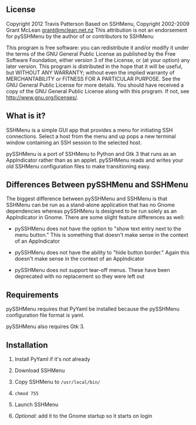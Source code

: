 License
------------------------------------------------------------------------------
Copyright 2012 Travis Patterson
Based on SSHMenu, Copyright 2002-2009 Grant McLean <grant@mclean.net.nz>
This attribution is not an endorsement for pySSHMenu by the author of or 
contributors to SSHMenu

This program is free software: you can redistribute it and/or modify
it under the terms of the GNU General Public License as published by
the Free Software Foundation, either version 3 of the License, or
(at your option) any later version.
This program is distributed in the hope that it will be useful,
but WITHOUT ANY WARRANTY; without even the implied warranty of
MERCHANTABILITY or FITNESS FOR A PARTICULAR PURPOSE.  See the
GNU General Public License for more details.
You should have received a copy of the GNU General Public License
along with this program.  If not, see <http://www.gnu.org/licenses/>.


What is it?
------------------------------------------------------------------------------
SSHMenu is a simple GUI app that provides a menu for initiating SSH
connections.  Select a host from the menu and up pops a new terminal window
containing an SSH session to the selected host.

pySSHMenu is a port of SSHMenu to Python and Gtk 3 that runs as an
AppIndicator rather than as an applet. pySSHMenu reads and writes your old
SSHMenu configuration files to make transitioning easy.


Differences Between pySSHMenu and SSHMenu
------------------------------------------------------------------------------
The biggest difference between pySSHMenu and SSHMenu is that SSHMenu can be
run as a stand-alone application that has no Gnome dependencies whereas
pySSHMenu is designed to be run solely as an AppIndicator in Gnome.
There are some slight feature differences as well:


- pySSHMenu does not have the option to "show text entry next to the menu 
  button." This is something that doesn't make sense in the context of an
  AppIndicator
    

- pySSHMenu does not have the ability to "hide button border." Again this
  doesn't make sense in the context of an AppIndicator
      

- pySSHMenu does not support tear-off menus. These have been deprecated with
  no replacement so they were left out
 

Requirements
------------------------------------------------------------------------------
pySSHMenu requires that PyYaml be installed because the pySSHMenu
configuration file format is yaml.

pySSHMenu also requires Gtk 3.


Installation
------------------------------------------------------------------------------
1. Install PyYaml if it's not already

2. Download SSHMenu

3. Copy SSHMenu to `/usr/local/bin/`

4. `chmod 755`

5. Launch SSHMenu

6. _Optional:_ add it to the Gnome startup so it starts on login
